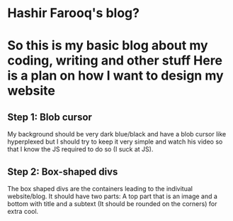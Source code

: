 # Hashir Farooq's blog?

So this is my basic blog about my coding, writing and other stuff
Here is a plan on how I want to design my website
===

## Step 1: Blob cursor
My background should be very dark blue/black and have a blob cursor like hyperplexed but I should try to keep it very simple and watch his video so that I know the JS required to do so (I suck at JS).

## Step 2: Box-shaped divs
The box shaped divs are the containers leading to the indivitual website/blog. It should have two parts: A top part that is an image and a bottom with title and a subtext (It should be rounded on the corners) for extra cool.